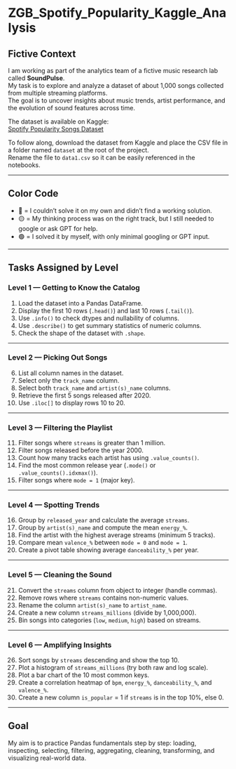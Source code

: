 # ZGB_Spotify_Popularity_Kaggle_Analysis

## Fictive Context

I am working as part of the analytics team of a fictive music research lab called **SoundPulse**.  
My task is to explore and analyze a dataset of about 1,000 songs collected from multiple streaming platforms.  
The goal is to uncover insights about music trends, artist performance, and the evolution of sound features across time.

The dataset is available on Kaggle:  
[Spotify Popularity Songs Dataset](https://www.kaggle.com/datasets/ahmadrazakashif/spotify-popularity-songs/data)

To follow along, download the dataset from Kaggle and place the CSV file in a folder named `dataset` at the root of the project.  
Rename the file to `data1.csv` so it can be easily referenced in the notebooks.

---

## Color Code

- 🔴 = I couldn’t solve it on my own and didn’t find a working solution.
- 🟡 = My thinking process was on the right track, but I still needed to google or ask GPT for help.
- 🟢 = I solved it by myself, with only minimal googling or GPT input.

---

## Tasks Assigned by Level

### Level 1 — **Getting to Know the Catalog**

1. Load the dataset into a Pandas DataFrame.
2. Display the first 10 rows (`.head()`) and last 10 rows (`.tail()`).
3. Use `.info()` to check dtypes and nullability of columns.
4. Use `.describe()` to get summary statistics of numeric columns.
5. Check the shape of the dataset with `.shape`.

---

### Level 2 — **Picking Out Songs**

6. List all column names in the dataset.
7. Select only the `track_name` column.
8. Select both `track_name` and `artist(s)_name` columns.
9. Retrieve the first 5 songs released after 2020.
10. Use `.iloc[]` to display rows 10 to 20.

---

### Level 3 — **Filtering the Playlist**

11. Filter songs where `streams` is greater than 1 million.
12. Filter songs released before the year 2000.
13. Count how many tracks each artist has using `.value_counts()`.
14. Find the most common release year (`.mode()` or `.value_counts().idxmax()`).
15. Filter songs where `mode = 1` (major key).

---

### Level 4 — **Spotting Trends**

16. Group by `released_year` and calculate the average `streams`.
17. Group by `artist(s)_name` and compute the mean `energy_%`.
18. Find the artist with the highest average streams (minimum 5 tracks).
19. Compare mean `valence_%` between `mode = 0` and `mode = 1`.
20. Create a pivot table showing average `danceability_%` per year.

---

### Level 5 — **Cleaning the Sound**

21. Convert the `streams` column from object to integer (handle commas).
22. Remove rows where `streams` contains non-numeric values.
23. Rename the column `artist(s)_name` to `artist_name`.
24. Create a new column `streams_millions` (divide by 1,000,000).
25. Bin songs into categories (`low`, `medium`, `high`) based on streams.

---

### Level 6 — **Amplifying Insights**

26. Sort songs by `streams` descending and show the top 10.
27. Plot a histogram of `streams_millions` (try both raw and log scale).
28. Plot a bar chart of the 10 most common keys.
29. Create a correlation heatmap of `bpm`, `energy_%`, `danceability_%`, and `valence_%`.
30. Create a new column `is_popular` = 1 if `streams` is in the top 10%, else 0.

---

## Goal

My aim is to practice Pandas fundamentals step by step: loading, inspecting, selecting, filtering, aggregating, cleaning, transforming, and visualizing real-world data.
